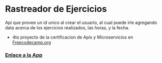 # Rastreador de Ejercicios
Api que provee un id unico al crear el usuario, al cual puede irle agregando data acerca de los ejercicios realizados, las horas, y la fecha. 

+ 4to proyecto de la certificacion de Apis y Microservicios en [Freecodecamp.org](https://www.freecodecamp.org/learn/apis-and-microservices/apis-and-microservices-projects/exercise-tracker)
### [Enlace a la App](https://vthor-exercisetracker.glitch.me/)

